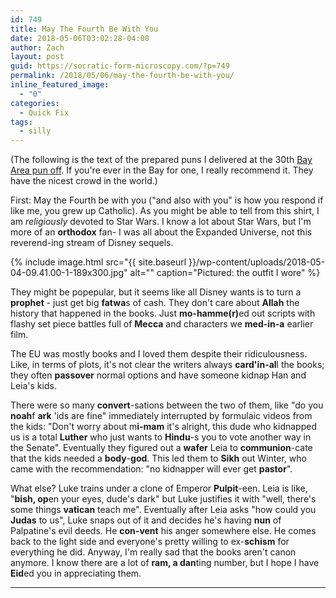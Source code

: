 ```yaml
---
id: 749
title: May The Fourth Be With You
date: 2018-05-06T03:02:28-04:00
author: Zach
layout: post
guid: https://socratic-form-microscopy.com/?p=749
permalink: /2018/05/06/may-the-fourth-be-with-you/
inline_featured_image:
  - "0"
categories:
  - Quick Fix
tags:
  - silly
---
```


<p class="caption pre-post-meta">
(The following is the text of the prepared puns I delivered at the 30th <a href="https://worldwidepuns.com/">Bay Area pun off</a>. If you're ever in the Bay for one, I really recommend it. They have the nicest crowd in the world.)
</p>

First: May the Fourth be with you ("and also with you" is how you respond if like me, you grew up Catholic). As you might be able to tell from this shirt, I am <em>religiously</em> devoted to Star Wars. I know a lot about Star Wars, but I'm more of an <strong>orthodox</strong> fan- I was all about the Expanded Universe, not this reverend-ing stream of Disney sequels.

{% include image.html src="{{ site.baseurl }}/wp-content/uploads/2018-05-04-09.41.00-1-189x300.jpg" alt="" caption="Pictured: the outfit I wore" %}

They might be popepular, but it seems like all Disney wants is to turn a <strong>prophet</strong> - just get big <strong>fatwa</strong>s of cash. They don't care about <strong>Allah</strong> the history that happened in the books. Just <strong>mo-hamme(r)</strong>ed out scripts with flashy set piece battles full of <strong>Mecca</strong> and characters we <strong>med-in-a</strong> earlier film.

The EU was mostly books and I loved them despite their ridiculousness. Like, in terms of plots, it's not clear the writers always <strong>card'in-al</strong>l the books; they often <strong>passover</strong> normal options and have someone kidnap Han and Leia's kids.

There were so many <strong>convert</strong>-sations between the two of them, like "do you <strong>noah</strong>f <strong>ark</strong> 'ids are fine" immediately interrupted by formulaic videos from the kids: "Don't worry about m<strong>i-mam</strong> it's alright, this dude who kidnapped us is a total <strong>Luther</strong> who just wants to <strong>Hindu</strong>-s you to vote another way in the Senate". Eventually they figured out a <strong>wafer</strong> Leia to <strong>communion</strong>-cate that the kids needed a <strong>body</strong>-<strong>god</strong>. This led them to <strong>Sikh</strong> out Winter, who came with the recommendation: "no kidnapper will ever get <strong>pastor</strong>".

What else? Luke trains under a clone of Emperor <strong>Pulpit</strong>-een. Leia is like, "<strong>bish, op</strong>en your eyes, dude's dark" but Luke justifies it with "well, there's some things <strong>vatican</strong> teach me".
Eventually after Leia asks "how could you <strong>Judas</strong> to us", Luke snaps out of it and decides he's having <strong>nun</strong> of Palpatine's evil deeds. He <strong>con-vent</strong> his anger somewhere else. He comes back to the light side and everyone's pretty willing to ex-<strong>schism</strong> for everything he did.
Anyway, I'm really sad that the books aren't canon anymore. I know there are a lot of <strong>ram, a dan</strong>ting number, but I hope I have <strong>Eid</strong>ed you in appreciating them.

<hr class="post-end" />
